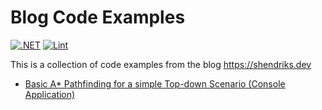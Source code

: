 # Blog Code Examples

[![.NET](https://github.com/shendriks/blog-code-examples/actions/workflows/dotnet.yml/badge.svg)](https://github.com/shendriks/blog-code-examples/actions/workflows/dotnet.yml)
[![Lint](https://github.com/shendriks/blog-code-examples/actions/workflows/super-linter.yml/badge.svg)](https://github.com/shendriks/blog-code-examples/actions/workflows/super-linter.yml)

This is a collection of code examples from the blog https://shendriks.dev

* [Basic A* Pathfinding for a simple Top-down Scenario (Console Application)](Pathfinding/TopDownView/Console/README.md)
